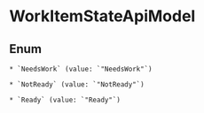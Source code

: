 
# WorkItemStateApiModel

## Enum


    * `NeedsWork` (value: `"NeedsWork"`)

    * `NotReady` (value: `"NotReady"`)

    * `Ready` (value: `"Ready"`)



